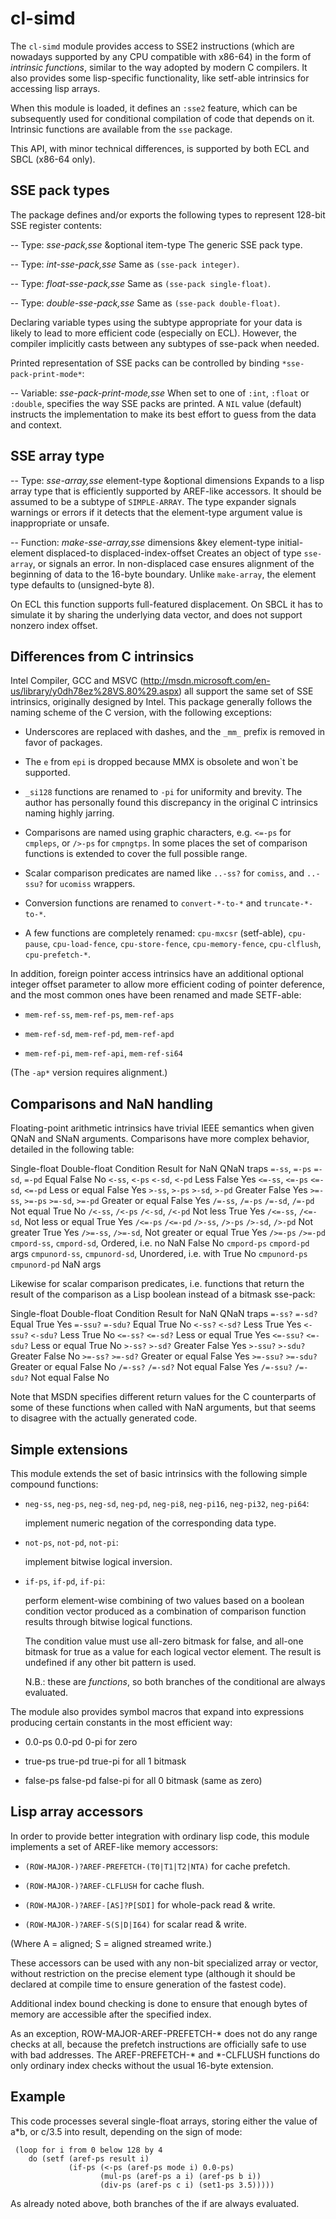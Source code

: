 cl-simd
=========

The `cl-simd` module provides access to SSE2 instructions (which are
nowadays supported by any CPU compatible with x86-64) in the form of
_intrinsic functions_, similar to the way adopted by modern C compilers.
It also provides some lisp-specific functionality, like setf-able
intrinsics for accessing lisp arrays.

   When this module is loaded, it defines an `:sse2` feature, which can
be subsequently used for conditional compilation of code that depends on
it.  Intrinsic functions are available from the `sse` package.

   This API, with minor technical differences, is supported by both ECL
and SBCL (x86-64 only).

SSE pack types
------------------

The package defines and/or exports the following types to represent
128-bit SSE register contents:

 -- Type: _sse-pack,sse_ \&optional item-type
     The generic SSE pack type.

 -- Type: _int-sse-pack,sse_
     Same as `(sse-pack integer)`.

 -- Type: _float-sse-pack,sse_
     Same as `(sse-pack single-float)`.

 -- Type: _double-sse-pack,sse_
     Same as `(sse-pack double-float)`.

   Declaring variable types using the subtype appropriate for your data
is likely to lead to more efficient code (especially on ECL). However,
the compiler implicitly casts between any subtypes of sse-pack when
needed.

   Printed representation of SSE packs can be controlled by binding
`*sse-pack-print-mode*`:

 -- Variable: _sse-pack-print-mode,sse_
     When set to one of `:int`, `:float` or `:double`, specifies the way
     SSE packs are printed.  A `NIL` value (default) instructs the
     implementation to make its best effort to guess from the data and
     context.

SSE array type
------------------

 -- Type: _sse-array,sse_ element-type \&optional dimensions
     Expands to a lisp array type that is efficiently supported by
     AREF-like accessors.  It should be assumed to be a subtype of
     `SIMPLE-ARRAY`.  The type expander signals warnings or errors if it
     detects that the element-type argument value is inappropriate or
     unsafe.

 -- Function: _make-sse-array,sse_ dimensions \&key element-type
          initial-element displaced-to displaced-index-offset
     Creates an object of type `sse-array`, or signals an error.  In
     non-displaced case ensures alignment of the beginning of data to
     the 16-byte boundary.  Unlike `make-array`, the element type
     defaults to (unsigned-byte 8).

   On ECL this function supports full-featured displacement.  On SBCL it
has to simulate it by sharing the underlying data vector, and does not
support nonzero index offset.

Differences from C intrinsics
---------------------------------

Intel Compiler, GCC and MSVC
(http://msdn.microsoft.com/en-us/library/y0dh78ez%28VS.80%29.aspx) all
support the same set of SSE intrinsics, originally designed by Intel.
This package generally follows the naming scheme of the C version, with
the following exceptions:

   * Underscores are replaced with dashes, and the `_mm_` prefix is
     removed in favor of packages.

   * The `e` from `epi` is dropped because MMX is obsolete and won`t be
     supported.

   * `_si128` functions are renamed to `-pi` for uniformity and brevity.
     The author has personally found this discrepancy in the original C
     intrinsics naming highly jarring.

   * Comparisons are named using graphic characters, e.g.  `<=-ps` for
     `cmpleps`, or `/>-ps` for `cmpngtps`.  In some places the set of
     comparison functions is extended to cover the full possible range.

   * Scalar comparison predicates are named like `..-ss?` for `comiss`,
     and `..-ssu?` for `ucomiss` wrappers.

   * Conversion functions are renamed to `convert-*-to-*` and
     `truncate-*-to-*`.

   * A few functions are completely renamed: `cpu-mxcsr` (setf-able),
     `cpu-pause`, `cpu-load-fence`, `cpu-store-fence`,
     `cpu-memory-fence`, `cpu-clflush`, `cpu-prefetch-*`.

   In addition, foreign pointer access intrinsics have an additional
optional integer offset parameter to allow more efficient coding of
pointer deference, and the most common ones have been renamed and made
SETF-able:

   * `mem-ref-ss`, `mem-ref-ps`, `mem-ref-aps`

   * `mem-ref-sd`, `mem-ref-pd`, `mem-ref-apd`

   * `mem-ref-pi`, `mem-ref-api`, `mem-ref-si64`

   (The `-ap*` version requires alignment.)

Comparisons and NaN handling
--------------------------------

Floating-point arithmetic intrinsics have trivial IEEE semantics when
given QNaN and SNaN arguments.  Comparisons have more complex behavior,
detailed in the following table:

Single-float        Double-float        Condition               Result for NaN    QNaN traps
`=-ss`, `=-ps`      `=-sd`, `=-pd`      Equal                   False             No
`<-ss`, `<-ps`      `<-sd`, `<-pd`      Less                    False             Yes
`<=-ss`, `<=-ps`    `<=-sd`, `<=-pd`    Less or equal           False             Yes
`>-ss`, `>-ps`      `>-sd`, `>-pd`      Greater                 False             Yes
`>=-ss`, `>=-ps`    `>=-sd`, `>=-pd`    Greater or equal        False             Yes
`/=-ss`, `/=-ps`    `/=-sd`, `/=-pd`    Not equal               True              No
`/<-ss`, `/<-ps`    `/<-sd`, `/<-pd`    Not less                True              Yes
`/<=-ss`,           `/<=-sd`,           Not less or equal       True              Yes
`/<=-ps`            `/<=-pd`
`/>-ss`, `/>-ps`    `/>-sd`, `/>-pd`    Not greater             True              Yes
`/>=-ss`,           `/>=-sd`,           Not greater or equal    True              Yes
`/>=-ps`            `/>=-pd`
`cmpord-ss`,        `cmpord-sd`,        Ordered, i.e.  no NaN   False             No
`cmpord-ps`         `cmpord-pd`         args
`cmpunord-ss`,      `cmpunord-sd`,      Unordered, i.e.  with   True              No
`cmpunord-ps`       `cmpunord-pd`       NaN args

   Likewise for scalar comparison predicates, i.e.  functions that
return the result of the comparison as a Lisp boolean instead of a
bitmask sse-pack:

Single-float    Double-float    Condition               Result for NaN    QNaN traps
`=-ss?`         `=-sd?`         Equal                   True              Yes
`=-ssu?`        `=-sdu?`        Equal                   True              No
`<-ss?`         `<-sd?`         Less                    True              Yes
`<-ssu?`        `<-sdu?`        Less                    True              No
`<=-ss?`        `<=-sd?`        Less or equal           True              Yes
`<=-ssu?`       `<=-sdu?`       Less or equal           True              No
`>-ss?`         `>-sd?`         Greater                 False             Yes
`>-ssu?`        `>-sdu?`        Greater                 False             No
`>=-ss?`        `>=-sd?`        Greater or equal        False             Yes
`>=-ssu?`       `>=-sdu?`       Greater or equal        False             No
`/=-ss?`        `/=-sd?`        Not equal               False             Yes
`/=-ssu?`       `/=-sdu?`       Not equal               False             No

   Note that MSDN specifies different return values for the C
counterparts of some of these functions when called with NaN arguments,
but that seems to disagree with the actually generated code.

Simple extensions
---------------------

This module extends the set of basic intrinsics with the following
simple compound functions:

   * `neg-ss`, `neg-ps`, `neg-sd`, `neg-pd`, `neg-pi8`, `neg-pi16`,
     `neg-pi32`, `neg-pi64`:

     implement numeric negation of the corresponding data type.

   * `not-ps`, `not-pd`, `not-pi`:

     implement bitwise logical inversion.

   * `if-ps`, `if-pd`, `if-pi`:

     perform element-wise combining of two values based on a boolean
     condition vector produced as a combination of comparison function
     results through bitwise logical functions.

     The condition value must use all-zero bitmask for false, and
     all-one bitmask for true as a value for each logical vector
     element.  The result is undefined if any other bit pattern is used.

     N.B.: these are _functions_, so both branches of the conditional
     are always evaluated.

   The module also provides symbol macros that expand into expressions
producing certain constants in the most efficient way:

   * 0.0-ps 0.0-pd 0-pi for zero

   * true-ps true-pd true-pi for all 1 bitmask

   * false-ps false-pd false-pi for all 0 bitmask (same as zero)

Lisp array accessors
------------------------

In order to provide better integration with ordinary lisp code, this
module implements a set of AREF-like memory accessors:

   * `(ROW-MAJOR-)?AREF-PREFETCH-(T0|T1|T2|NTA)` for cache prefetch.

   * `(ROW-MAJOR-)?AREF-CLFLUSH` for cache flush.

   * `(ROW-MAJOR-)?AREF-[AS]?P[SDI]` for whole-pack read & write.

   * `(ROW-MAJOR-)?AREF-S(S|D|I64)` for scalar read & write.

   (Where A = aligned; S = aligned streamed write.)

   These accessors can be used with any non-bit specialized array or
vector, without restriction on the precise element type (although it
should be declared at compile time to ensure generation of the fastest
code).

   Additional index bound checking is done to ensure that enough bytes
of memory are accessible after the specified index.

   As an exception, ROW-MAJOR-AREF-PREFETCH-* does not do any range
checks at all, because the prefetch instructions are officially safe to
use with bad addresses.  The AREF-PREFETCH-* and *-CLFLUSH functions do
only ordinary index checks without the usual 16-byte extension.

Example
-----------

This code processes several single-float arrays, storing either the
value of a*b, or c/3.5 into result, depending on the sign of mode:

     (loop for i from 0 below 128 by 4
        do (setf (aref-ps result i)
                 (if-ps (<-ps (aref-ps mode i) 0.0-ps)
                        (mul-ps (aref-ps a i) (aref-ps b i))
                        (div-ps (aref-ps c i) (set1-ps 3.5)))))

   As already noted above, both branches of the if are always evaluated.

